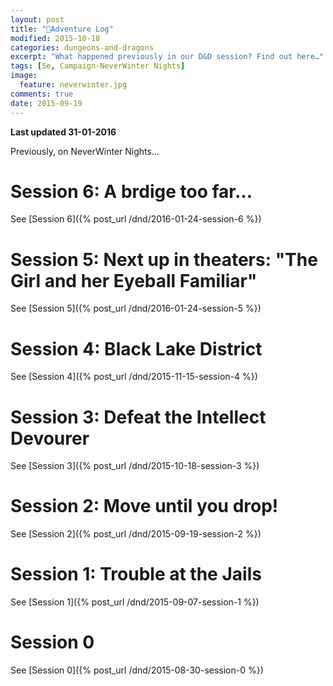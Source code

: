 ```yaml
---
layout: post
title: "🐲Adventure Log"
modified: 2015-10-18
categories: dungeons-and-dragons
excerpt: "What happened previously in our D&D session? Find out here…"
tags: [5e, Campaign-NeverWinter Nights]
image:
  feature: neverwinter.jpg
comments: true
date: 2015-09-19
---
```


**Last updated 31-01-2016**

Previously, on NeverWinter Nights…

# Session 6: A brdige too far…

See [Session 6]({% post_url /dnd/2016-01-24-session-6 %})


# Session 5: Next up in theaters: "The Girl and her Eyeball Familiar"

See [Session 5]({% post_url /dnd/2016-01-24-session-5 %})

# Session 4: Black Lake District

See [Session 4]({% post_url /dnd/2015-11-15-session-4 %})

# Session 3: Defeat the Intellect Devourer

See [Session 3]({% post_url /dnd/2015-10-18-session-3 %})

# Session 2: Move until you drop!

See [Session 2]({% post_url /dnd/2015-09-19-session-2 %})

# Session 1: Trouble at the Jails

See [Session 1]({% post_url /dnd/2015-09-07-session-1 %})

# Session 0

See [Session 0]({% post_url /dnd/2015-08-30-session-0 %})